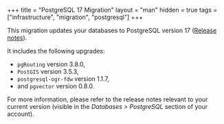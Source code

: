 +++
title = "PostgreSQL 17 Migration"
layout = "man"
hidden = true
tags = ["infrastructure", "migration", "postgresql"]
+++

This migration updates your databases to PostgreSQL version 17 ([Release notes](https://www.postgresql.org/docs/release/17.0/)).

It includes the following upgrades:
- `pgRouting` version 3.8.0,
- `PostGIS` version 3.5.3,
- `postgresql-ogr-fdw` version 1.1.7,
- and `pgvector` version 0.8.0.

For more information, please refer to the release notes relevant to your current version (visible in the *Databases > PostgreSQL* section of your account).
